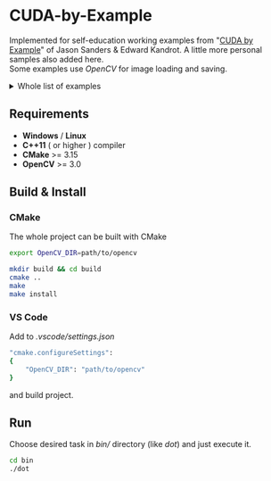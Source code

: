 # CUDA-by-Example

Implemented for self-education working examples from "[CUDA by Example](https://developer.nvidia.com/cuda-example)" of Jason Sanders & Edward Kandrot. A little more personal samples also added here.</br>
Some examples use *OpenCV* for image loading and saving.

<details>
<summary>Whole list of examples</summary>
<br>
    <ul>
        <li>Dot product</li>
        <li>Matmul</li>
        <li>Julia set</li>
        <li>Mandelbrot set</li>
        <li>Ray tracing</li>
        <li>Ripple</li>
        <li>Heat transfer</li>
        <li>Histogram</li>
        <li>Grayscale</li>
    </ul>
<br><br>
</details>

## Requirements
- **Windows** / **Linux**
- **C++11** ( or higher ) compiler
- **CMake** >= 3.15
- **OpenCV** >= 3.0

## Build & Install

### CMake

The whole project can be built with CMake

```bash
export OpenCV_DIR=path/to/opencv

mkdir build && cd build
cmake ..
make
make install
```

### VS Code

Add to *.vscode/settings.json*

```bash
"cmake.configureSettings": 
{
    "OpenCV_DIR": "path/to/opencv"
}
```

and build project.

## Run
Choose desired task in *bin/* directory (like *dot*) and just execute it.
```bash
cd bin
./dot
```
